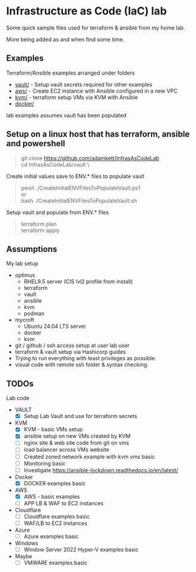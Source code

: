 # Infrastructure as Code (IaC) lab

Some quick sample files used for terraform & ansible from my home lab.

More being added as and when find some time.


## Examples

Terraform/Ansible examples arranged under folders

- [vault/](vault/) - Setup vault secrets required for other examples
- [aws/](aws/) - Create EC2 instance with Ansible configured in a new VPC
- [kvm/](kvm/) - terraform setup VMs via KVM with Ansible
- [docker/](docker/)

lab examples assumes vault has been populated

## Setup on a linux host that has terraform, ansible and powershell

> git clone https://github.com/adamkett/InfrasAsCodeLab \
> cd InfrasAsCodeLab/vault \

Create initial values save to ENV.* files to populate vault 
> pwsh ./CreateInitialENVFilesToPopulateVault.ps1 \
or \
> bash ./CreateInitialENVFilesToPopulateVault.sh

Setup vault and populate from ENV.* files
> terraform plan \
> terraform apply 


## Assumptions

My lab setup

- optimus
  - RHEL9.5 server (CIS lvl2 profile from install)
  - terraform
  - vault
  - ansible
  - kvm
  - podman
- mycroft
  - Ubuntu 24.04 LTS server
  - docker
  - kvm
- git / github / ssh access setup at user lab user
- terraform & vault setup via Hashicorp guides
- Trying to run everything with least privileges as possible.
- visual code with remote ssh folder & syntax checking.

## TODOs
Lab code
- VAULT
  - [X] Setup Lab Vault and use for terraform secrets
- KVM
  - [X] KVM - basic VMs setup
  - [X] ansible setup on new VMs created by KVM
  - [ ] nginx site & web site code from git on vms
  - [ ] load balancer across VMs website
  - [ ] Created zoned network example with kvm vms basic
  - [ ] Monitoring basic
  - [ ] Investigate https://ansible-lockdown.readthedocs.io/en/latest/
- Docker
  - [X] DOCKER examples basic
- AWS
  - [X] AWS - basic examples
  - [ ] APP LB & WAF to EC2 instances
- Cloudflare
  - [ ] Cloudflare examples basic
  - [ ] WAF/LB to EC2 instances
- Azure
  - [ ] Azure examples basic
- Windows 
  - [ ] Window Server 2022 Hyper-V examples basic
- Maybe
  - [ ] VMWARE  examples basic
